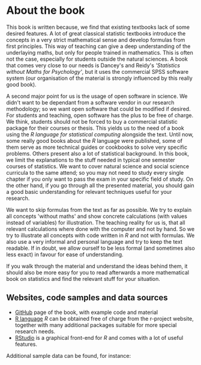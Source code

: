 # About the book

This book is written because, we find that existing textbooks lack of some desired features. A lot of great classical statistic textbooks introduce the concepts in a very strict mathematical sense and develop formulas from first principles. This way of teaching can give a deep understanding of the underlaying maths, but only for people trained in mathematics. This is often not the case, especially for students outside the natural sciences. A book that comes very close to our needs is Dancey's and Reidy's *'Statistics without Maths for Psychology'*, but it uses the commercial SPSS software system (our organisation of the material is strongly influenced by this really good book).

A second major point for us is the usage of open software in science. We didn't want to be dependant from a software vendor in our research methodology; so we want open software that could be modified if desired. For students and teaching, open software has the plus to be free of charge. We think, students should not be forced to buy a commercial statistic package for their courses or thesis. This yields us to the need of a book using the *R language for statistical computing* alongside the text. Until now, some really good books about the *R* language were published, some of them serve as more technical guides or cookbooks to solve very specific problems. Others present also a lot of statistical background. In this book, we limit the explanations to the stuff needed in typical one semester courses of statistics. We want to cover natural science and social science curricula to the same attend; so you may not need to study every single chapter if you only want to pass the exam in your specific field of study. On the other hand, if you go through all the presented material, you should gain a good basic understanding for relevant techniques useful for your research.

We want to skip formulas from the text as far as possible. We try to explain all concepts 'without maths' and show concrete calculations (with values instead of variables) for illustration. The teaching reality for us is, that all relevant calculations where done with the computer and not by hand. So we try to illustrate all concepts with code written in *R* and not with formulas. We also use a very informal and personal language and try to keep the text readable. If in doubt, we allow ourself to be less formal (and sometimes also less exact) in favour for ease of understanding. 

If you walk through the material and understand the ideas behind them, it should also be more easy for you to read afterwards a more mathematical book on statistics and find the relevant stuff for your situation.

## Websites, code samples and data sources

- [GitHub](github.com) page of the book, with example code and material
- [R language](http://cran.r-project.org) *R* can be obtained free of charge from the r-project website, together with many additional packages suitable for more special research needs.
- [RStudio](rstudio.com) is a graphical front-end for *R* and comes with a lot of useful features.

Additional sample data can be found, for instance: